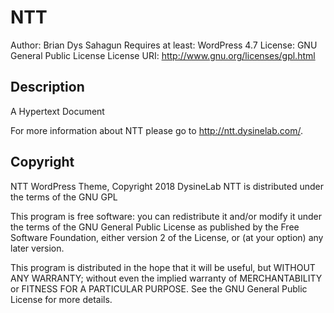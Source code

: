 # NTT
Author: Brian Dys Sahagun
Requires at least: WordPress 4.7
License: GNU General Public License
License URI: http://www.gnu.org/licenses/gpl.html

## Description

A Hypertext Document

For more information about NTT please go to http://ntt.dysinelab.com/.

## Copyright

NTT WordPress Theme, Copyright 2018 DysineLab
NTT is distributed under the terms of the GNU GPL

This program is free software: you can redistribute it and/or modify
it under the terms of the GNU General Public License as published by
the Free Software Foundation, either version 2 of the License, or
(at your option) any later version.

This program is distributed in the hope that it will be useful,
but WITHOUT ANY WARRANTY; without even the implied warranty of
MERCHANTABILITY or FITNESS FOR A PARTICULAR PURPOSE. See the
GNU General Public License for more details.